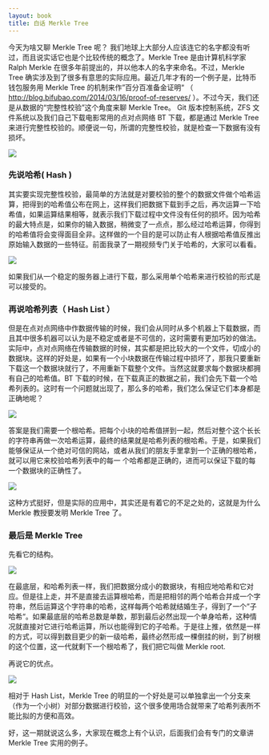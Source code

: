 ```yaml
---
layout: book
title: 白话 Merkle Tree
---
```


今天为啥又聊 Merkle Tree 呢？ 我们地球上大部分人应该连它的名字都没有听过，而且说实话它也是个比较传统的概念了。Merkle Tree 是由计算机科学家 Ralph Merkle 在很多年前提出的，并以他本人的名字来命名。不过，Merkle Tree 确实涉及到了很多有意思的实际应用。最近几年才有的一个例子是，比特币钱包服务用 Merkle Tree 的机制来作”百分百准备金证明“ （ <http://blog.bifubao.com/2014/03/16/proof-of-reserves/> ）。不过今天，我们还是从数据的“完整性校验”这个角度来聊 Merkle Tree。 Git 版本控制系统，ZFS 文件系统以及我们自己下载电影常用的点对点网络 BT 下载，都是通过 Merkle Tree 来进行完整性校验的。顺便说一句，所谓的完整性校验，就是检查一下数据有没有损坏。

![](http://media.haoduoshipin.com/pic/bitcoin_basics/ralph_merkle.png)

### 先说哈希( Hash )

其实要实现完整性校验，最简单的方法就是对要校验的整个的数据文件做个哈希运算，把得到的哈希值公布在网上，这样我们把数据下载到手之后，再次运算一下哈希值，如果运算结果相等，就表示我们下载过程中文件没有任何的损坏。因为哈希的最大特点是，如果你的输入数据，稍微变了一点点，那么经过哈希运算，你得到的哈希值将会变得面目全非。这样做的一个目的是可以防止有人根据哈希值反推出原始输入数据的一些特征。前面我录了一期视频专门关于哈希的，大家可以看看。

![](http://media.haoduoshipin.com/pic/bitcoin_basics/server_client.png)

如果我们从一个稳定的服务器上进行下载，那么采用单个哈希来进行校验的形式是可以接受的。

### 再说哈希列表（ Hash List ）

但是在点对点网络中作数据传输的时候，我们会从同时从多个机器上下载数据，而且其中很多机器可以认为是不稳定或者是不可信的，这时需要有更加巧妙的做法。实际中，点对点网络在传输数据的时候，其实都是把比较大的一个文件，切成小的数据块。这样的好处是，如果有一个小块数据在传输过程中损坏了，那我只要重新下载这一个数据块就行了，不用重新下载整个文件。当然这就要求每个数据块都拥有自己的哈希值。BT 下载的时候，在下载真正的数据之前，我们会先下载一个哈希列表的。这时有一个问题就出现了，那么多的哈希，我们怎么保证它们本身都是正确地呢？

![](http://media.haoduoshipin.com/pic/bitcoin_basics/p2p.png)

答案是我们需要一个根哈希。把每个小块的哈希值拼到一起，然后对整个这个长长的字符串再做一次哈希运算，最终的结果就是哈希列表的根哈希。于是，如果我们能够保证从一个绝对可信的网站，或者从我们的朋友手里拿到一个正确的根哈希，就可以用它来校验哈希列表中的每一
个哈希都是正确的，进而可以保证下载的每一个数据块的正确性了。

![](http://media.haoduoshipin.com/pic/bitcoin_basics/hash_list.png)

这种方式挺好，但是实际的应用中，其实还是有着它的不足之处的，这就是为什么 Merkle 教授要发明 Merkle Tree 了。


### 最后是 Merkle Tree

先看它的结构。

![](http://media.haoduoshipin.com/pic/bitcoin_basics/merkle_tree.png)

在最底层，和哈希列表一样，我们把数据分成小的数据块，有相应地哈希和它对应。但是往上走，并不是直接去运算根哈希，而是把相邻的两个哈希合并成一个字符串，然后运算这个字符串的哈希，这样每两个哈希就结婚生子，得到了一个”子哈希“。如果最底层的哈希总数是单数，那到最后必然出现一个单身哈希，这种情况就直接对它进行哈希运算，所以也能得到它的子哈希。于是往上推，依然是一样的方式，可以得到数目更少的新一级哈希，最终必然形成一棵倒挂的树，到了树根的这个位置，这一代就剩下一个根哈希了，我们把它叫做 Merkle root.

再说它的优点。

![](http://media.haoduoshipin.com/pic/bitcoin_basics/sub_tree.png)

相对于 Hash List，Merkle Tree 的明显的一个好处是可以单独拿出一个分支来（作为一个小树）对部分数据进行校验，这个很多使用场合就带来了哈希列表所不能比拟的方便和高效。

好，这一期就说这么多，大家现在概念上有个认识，后面我们会有专门的文章讲 Merkle Tree 实用的例子。
